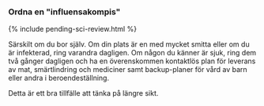 ### Ordna en "influensakompis" 

{% include pending-sci-review.html %}

Särskilt om du bor själv. Om din plats är en med mycket smitta eller om du är infekterad, ring varandra dagligen. Om någon du känner är sjuk, ring dem två gånger dagligen och ha en överenskommen kontaktlös plan för leverans av mat, smärtlindring och mediciner samt backup-planer för vård av barn eller andra i beroendeställning. 

Detta är ett bra tillfälle att tänka på längre sikt.
